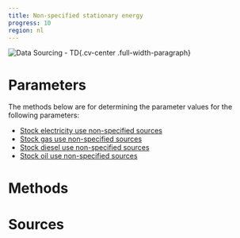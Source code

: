 ```yaml
---
title: Non-specified stationary energy 
progress: 10
region: nl
---
```


![Data Sourcing - TD](/images/data-sourcing-td.jpg){.cv-center .full-width-paragraph}


# Parameters
The methods below are for determining the parameter values for the following parameters:

- [Stock electricity use non-specified sources](/5-resources/1-data/definitions/parameters/stock_electricity_use_unspecified_sources.md)
- [Stock gas use non-specified sources](/5-resources/1-data/definitions/parameters/stock_gas_use_unspecified_sources.md)
- [Stock diesel use non-specified sources](/5-resources/1-data/definitions/parameters/stock_diesel_use_unspecified_sources.md)
- [Stock oil use non-specified sources](/5-resources/1-data/definitions/parameters/stock_fuel_oil_use_unspecified_sources.md)



# Methods




# Sources




